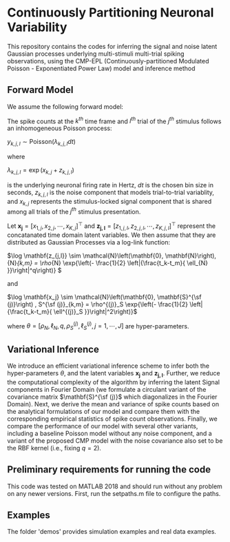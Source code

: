 # Continuously Partitioning Neuronal Variability

This repository contains the codes for inferring the signal and noise latent Gaussian processes underlying multi-stimuli multi-trial spiking observations, using the CMP-EPL (Continuously-partitioned Modulated Poisson - Exponentiated Power Law) model and inference method

## Forward Model

We assume the following forward model:

The spike counts at the $k^{th}$ time frame and $l^{th}$ trial of the $j^{th}$ stimulus follows an inhomogeneous Poisson process:

$y_{k,j,l} \sim \text{Poisson}\left( \lambda_{k,j,l} dt \right)$

where 

$\lambda_{k,j,l} = \exp\left(x_{k,j} + z_{k,j,l}\right)$

is the underlying neuronal firing rate in Hertz, $dt$ is the chosen bin size in seconds, $z_{k,j,l}$ is the noise component that models trial-to-trial variablity, and $x_{k,j}$ represents the stimulus-locked signal component that is shared among all trials of the $j^{th}$ stimulus presentation. 

Let $\mathbf{x_j} = [x_{1,j}, x_{2,j}, \cdots, x_{K,j}]^\top$ and $\mathbf{z_{j,l}} = [z_{1,j,l}, z_{2,j,l}, \cdots, z_{K,j,l}]^\top$ represent the concatanated time domain latent variables. We then assume that they are distributed as Gaussian Processes via a log-link function:

$\log \mathbf{z_{j,l}} \sim \mathcal{N}\left(\mathbf{0}, \mathbf{N}\right), {N}_{k,m} = \rho_{N} \exp{\left(- \frac{1}{2} \left|{\frac{t_k-t_m}{ \ell_{N} }}\right|^q\right)} $

and

$\log \mathbf{x_j}  \sim \mathcal{N}\left(\mathbf{0}, \mathbf{S}^{\sf (j)}\right) , S^{\sf (j)}_{k,m} = \rho^{(j)}_S \exp{\left(- \frac{1}{2} \left|{\frac{t_k-t_m}{ \ell^{(j)}_S }}\right|^2\right)}$

where $\theta = [ \rho_N, \ell_N, q, \rho^{(j)}_{S}, \ell^{(j)}_{S}, j = 1, \cdots, J ]$ are hyper-parameters.

## Variational Inference

We introduce an efficient variational inference scheme to infer both the hyper-parameters $\theta$, and the latent variables $\mathbf{x_j}$ and $\mathbf{z_{j,l}}$. Further, we reduce the computational complexity of the algorithm by inferring the latent Signal components in Fourier Domain (we formulate a circulant variant of the covariance matrix $\mathbf{S}^{\sf (j)}$ which diagonalizes in the Fourier Domain). Next, we derive the mean and variance of spike counts based on the analytical formulations of our model and compare them with the corresponding empirical statistics of spike count observations. Finally, we compare the performance of our model with several other variants, including a baseline Poisson model without any noise component, and a variant of the proposed CMP model with the noise covariance also set to be the RBF kernel (i.e., fixing $q = 2$).   

## Preliminary requirements for running the code

This code was tested on MATLAB 2018 and should run without any problem on any newer versions.
First, run the setpaths.m file to configure the paths.

## Examples

The folder 'demos' provides simulation examples and real data examples.


 